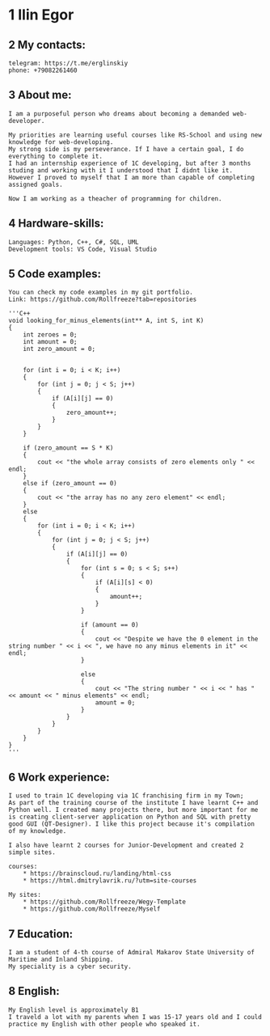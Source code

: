# 1 Ilin Egor
## 2 My contacts:
    telegram: https://t.me/erglinskiy
    phone: +79082261460
## 3 About me:
    I am a purposeful person who dreams about becoming a demanded web-developer.
    
    My priorities are learning useful courses like RS-School and using new knowledge for web-developing.
    My strong side is my perseverance. If I have a certain goal, I do everything to complete it.
    I had an internship experience of 1С developing, but after 3 months studing and working with it I understood that I didnt like it.
    However I proved to myself that I am more than capable of completing assigned goals.

    Now I am working as a theacher of programming for children.

## 4 Hardware-skills:
    Languages: Python, C++, C#, SQL, UML
    Development tools: VS Code, Visual Studio

## 5 Code examples:
    You can check my code examples in my git portfolio.
    Link: https://github.com/Rollfreeze?tab=repositories

    '''C++
    void looking_for_minus_elements(int** A, int S, int K)
    {
        int zeroes = 0;
        int amount = 0;
        int zero_amount = 0;


        for (int i = 0; i < K; i++)
        {
            for (int j = 0; j < S; j++)
            {
                if (A[i][j] == 0)
                {
                    zero_amount++;
                }
            }
        }

        if (zero_amount == S * K)
        {
            cout << "the whole array consists of zero elements only " << endl;
        }
        else if (zero_amount == 0)
        {
            cout << "the array has no any zero element" << endl;
        }
        else
        {
            for (int i = 0; i < K; i++)
            {
                for (int j = 0; j < S; j++)
                {
                    if (A[i][j] == 0)
                    {
                        for (int s = 0; s < S; s++)
                        {
                            if (A[i][s] < 0)
                            {
                                amount++;
                            }
                        }
                        
                        if (amount == 0)
                        {
                            cout << "Despite we have the 0 element in the string number " << i << ", we have no any minus elements in it" << endl;
                        }

                        else
                        {
                            cout << "The string number " << i << " has " << amount << " minus elements" << endl;
                            amount = 0;
                        }
                    }
                }
            }
        }
    }
    '''

## 6 Work experience:
    I used to train 1C developing via 1С franchising firm in my Town;
    As part of the training course of the institute I have learnt C++ and Python well. I created many projects there, but more important for me is creating client-server application on Python and SQL with pretty good GUI (QT-Designer). I like this project because it's compilation of my knowledge.

    I also have learnt 2 courses for Junior-Development and created 2 simple sites.

    courses:
        * https://brainscloud.ru/landing/html-css
        * https://html.dmitrylavrik.ru/?utm=site-courses

    My sites:
        * https://github.com/Rollfreeze/Wegy-Template
        * https://github.com/Rollfreeze/Myself

## 7 Education:
    I am a student of 4-th course of Admiral Makarov State University of Maritime and Inland Shipping.
    My speciality is a cyber security.

## 8 English:
    My English level is approximately B1
    I traveld a lot with my parents when I was 15-17 years old and I could practice my English with other people who speaked it.
